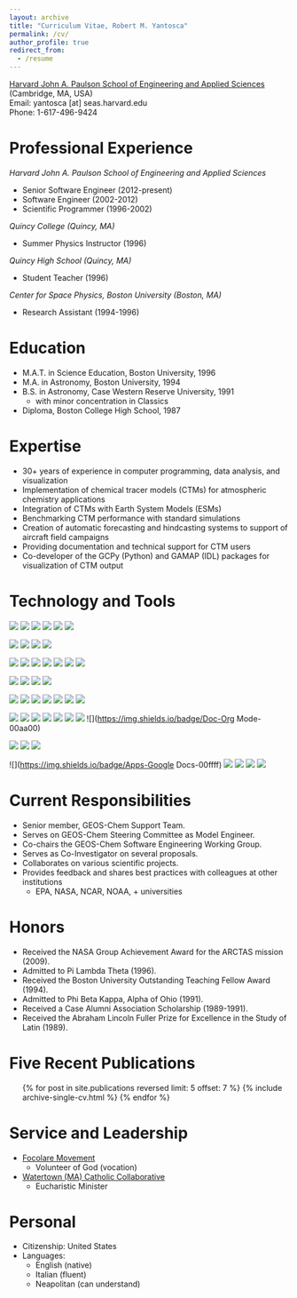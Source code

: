 ```yaml
---
layout: archive
title: "Curriculum Vitae, Robert M. Yantosca"
permalink: /cv/
author_profile: true
redirect_from:
  - /resume
---
```


[Harvard John A. Paulson School of Engineering and Applied Sciences](http://seas.harvard.edu/) (Cambridge, MA, USA)<br />Email: yantosca [at] seas.harvard.edu<br />Phone: 1-617-496-9424

# Professional Experience

_Harvard John A. Paulson School of Engineering and Applied Sciences_

* Senior Software Engineer (2012-present)
* Software Engineer (2002-2012)
* Scientific Programmer (1996-2002)

_Quincy College (Quincy, MA)_

* Summer Physics Instructor (1996)

_Quincy High School (Quincy, MA)_

* Student Teacher (1996)

_Center for Space Physics, Boston University (Boston, MA)_

* Research Assistant (1994-1996)

# Education
* M.A.T. in Science Education, Boston University, 1996
* M.A. in Astronomy, Boston University, 1994
* B.S. in Astronomy, Case Western Reserve University, 1991
  * with minor concentration in Classics
* Diploma, Boston College High School, 1987

# Expertise
* 30+ years of experience in computer programming, data analysis, and visualization
* Implementation of chemical tracer models (CTMs) for atmospheric chemistry applications
* Integration of CTMs with Earth System Models (ESMs)
* Benchmarking CTM performance with standard simulations
* Creation of automatic forecasting and hindcasting systems to support of aircraft field campaigns
* Providing documentation and technical support for CTM users
* Co-developer of the GCPy (Python) and GAMAP (IDL) packages for visualization of CTM output
	
# Technology and Tools

![](https://img.shields.io/badge/OS-Linux-informational?style=flat&logo=Linux&logoColor=white&color=0000ff)
![](https://img.shields.io/badge/Shell-bash-0000ff)
![](https://img.shields.io/badge/Shell-csh-0000ff)
![](https://img.shields.io/badge/Shell-sh-0000ff)
![](https://img.shields.io/badge/OS-MacOS-informational?style=flat&logo=macos&logoColor=white&color=0000ff)
![](https://img.shields.io/badge/OS-Windows-informational?style=flat&logo=windows&logoColor=white&color=0000ff)

![](https://img.shields.io/badge/Scheduler-Slurm-ccffff)
![](https://img.shields.io/badge/Scheduler-PBS-ccffff)
![](https://img.shields.io/badge/Scheduler-LSF-ccffff)
![](https://img.shields.io/badge/Scheduler-GridEngine-ccffff)

![](https://img.shields.io/badge/Code-Fortran-informational?style=flat&logo=fortran&logoColor=white&color=ffff00)
![](https://img.shields.io/badge/Code-C-informational?style=flat&logo=C&logoColor=white&color=ffff00)
![](https://img.shields.io/badge/Code-Python-informational?style=flat&logo=python&logoColor=white&color=ffff00)
![](https://img.shields.io/badge/Code-Perl-informational?style=flat&logo=perl&logoColor=white&color=ffff00)
![](https://img.shields.io/badge/Code-Make-informational?style=flat&logo=cmake&logoColor=white&color=ffff00)
![](https://img.shields.io/badge/Code-Lisp-ffff00)
![](https://img.shields.io/badge/Code-JavaScript-ffff00)

![](https://img.shields.io/badge/Web-HTML-ff0000)
![](https://img.shields.io/badge/Web-CSS-ff0000)
![](https://img.shields.io/badge/Web-Jekyll-ff0000)
![](https://img.shields.io/badge/Web-DreamWeaver-ff0000)

![](https://img.shields.io/badge/Tools-Git-00ffff)
![](https://img.shields.io/badge/Tools-Github-00ffff)
![](https://img.shields.io/badge/Tools-gdb-00ffff)
![](https://img.shields.io/badge/Tools-cgdb-00ffff)
![](https://img.shields.io/badge/Tools-nco-00ffff)
![](https://img.shields.io/badge/Tools-cdo-00ffff)
![](https://img.shields.io/badge/Tools-TAU-00ffff)

![](https://img.shields.io/badge/Doc-Sphinx-00aa00)
![](https://img.shields.io/badge/Doc-ReadTheDocs-00aa00)
![](https://img.shields.io/badge/Doc-ReST-00aa00)
![](https://img.shields.io/badge/Doc-MarkDown-00aa00)
![](https://img.shields.io/badge/Doc-MediaWiki-00aa00)
![](https://img.shields.io/badge/Doc-DocuWiki-00aa00)
![](https://img.shields.io/badge/Doc-pydoc-00aa00)
![](https://img.shields.io/badge/Doc-Org Mode-00aa00)

![](https://img.shields.io/badge/Editor-Emacs-ff00ff)
![](https://img.shields.io/badge/Editor-nano-ff00ff)
![](https://img.shields.io/badge/Editor-Notepad++-ff00ff)

![](https://img.shields.io/badge/Apps-Google Docs-00ffff)
![](https://img.shields.io/badge/Apps-Word-00ffff)
![](https://img.shields.io/badge/Apps-Excel-00ffff)
![](https://img.shields.io/badge/Apps-PowerPoint-00ffff)
![](https://img.shields.io/badge/Apps-Outlook-00ffff)

# Current Responsibilities
* Senior member, GEOS-Chem Support Team.
* Serves on GEOS-Chem Steering Committee as Model Engineer.
* Co-chairs the GEOS-Chem Software Engineering Working Group.
* Serves as Co-Investigator on several proposals.
* Collaborates on various scientific projects.
* Provides feedback and shares best practices with colleagues at other institutions
  * EPA, NASA, NCAR, NOAA, + universities

# Honors
* Received the NASA Group Achievement Award for the ARCTAS mission (2009).
* Admitted to Pi Lambda Theta (1996).
* Received the Boston University Outstanding Teaching Fellow Award (1994).
* Admitted to Phi Beta Kappa, Alpha of Ohio (1991).
* Received a Case Alumni Association Scholarship (1989-1991).
* Received the Abraham Lincoln Fuller Prize for Excellence in the Study of Latin (1989).

# Five Recent Publications
  <ul>{% for post in site.publications reversed limit: 5 offset: 7 %}
    {% include archive-single-cv.html %}
  {% endfor %}</ul>
  
# Service and Leadership
* [Focolare Movement](https://focolare.us)
  * Volunteer of God (vocation)
* [Watertown (MA) Catholic Collaborative](https://stpatswatertown.org/)
  * Eucharistic Minister

# Personal
* Citizenship: United States
* Languages: 
  * English (native) 
  * Italian (fluent) 
  * Neapolitan (can understand)
